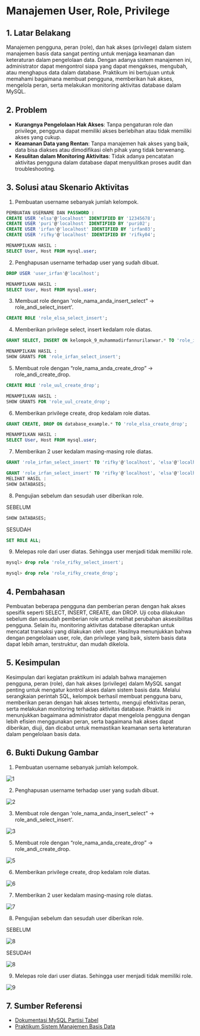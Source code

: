 # Manajemen User, Role, Privilege

## 1. Latar Belakang
Manajemen pengguna, peran (role), dan hak akses (privilege) dalam sistem manajemen basis data sangat penting untuk menjaga keamanan dan keteraturan dalam pengelolaan data. Dengan adanya sistem manajemen ini, administrator dapat mengontrol siapa yang dapat mengakses, mengubah, atau menghapus data dalam database. Praktikum ini bertujuan untuk memahami bagaimana membuat pengguna, memberikan hak akses, mengelola peran, serta melakukan monitoring aktivitas database dalam MySQL.

## 2. Problem
- **Kurangnya Pengelolaan Hak Akses**: Tanpa pengaturan role dan privilege, pengguna dapat memiliki akses berlebihan atau tidak memiliki akses yang cukup.
- **Keamanan Data yang Rentan**: Tanpa manajemen hak akses yang baik, data bisa diakses atau dimodifikasi oleh pihak yang tidak berwenang.
- **Kesulitan dalam Monitoring Aktivitas**: Tidak adanya pencatatan aktivitas pengguna dalam database dapat menyulitkan proses audit dan troubleshooting.
## 3. Solusi atau Skenario Aktivitas
1. Pembuatan username sebanyak jumlah kelompok.
```sql
PEMBUATAN USERNAME DAN PASSWORD :
CREATE USER 'elsa'@'localhost' IDENTIFIED BY '12345678';
CREATE USER 'puri'@'localhost' IDENTIFIED BY 'puri02';
CREATE USER 'irfan'@'localhost' IDENTIFIED BY 'irfan03';
CREATE USER 'rifky'@'localhost' IDENTIFIED BY 'rifky04';

MENAMPILKAN HASIL :
SELECT User, Host FROM mysql.user;
```
2. Penghapusan username terhadap user yang sudah dibuat.
```sql
DROP USER 'user_irfan'@'localhost';

MENAMPILKAN HASIL :
SELECT User, Host FROM mysql.user;
```
3. Membuat role dengan 'role_nama_anda_insert_select” → role_andi_select_insert'.
```sql
CREATE ROLE 'role_elsa_select_insert';
```
4. Memberikan privilege select, insert kedalam role diatas.
```sql
GRANT SELECT, INSERT ON kelompok_9_muhammadirfannurilanwar.* TO 'role_irfan_select_insert';

MENAMPILKAN HASIL :
SHOW GRANTS FOR 'role_irfan_select_insert';
```
5. Membuat role dengan “role_nama_anda_create_drop” → role_andi_create_drop.
```sql
CREATE ROLE 'role_uul_create_drop';

MENAMPILKAN HASIL :
SHOW GRANTS FOR 'role_uul_create_drop';
```
6. Memberikan privilege create, drop kedalam role diatas.
```sql
GRANT CREATE, DROP ON database_example.* TO 'role_elsa_create_drop';

MENAMPILKAN HASIL :
SELECT User, Host FROM mysql.user;
```
7. Memberikan 2 user kedalam masing-masing role diatas.
```sql
GRANT 'role_irfan_select_insert' TO 'rifky'@'localhost', 'elsa'@'localhost';

GRANT 'role_irfan_select_insert' TO 'rifky'@'localhost', 'elsa'@'localhost';
MELIHAT HASIL :
SHOW DATABASES;
```
 8. Pengujian sebelum dan sesudah user diberikan role.

SEBELUM
```sql
SHOW DATABASES;
```
SESUDAH
```sql
SET ROLE ALL;
```
9. Melepas role dari user diatas. Sehingga user menjadi tidak memiliki role.
```sql
mysql> drop role 'role_rifky_select_insert';

mysql> drop role 'role_rifky_create_drop';
```
## 4. Pembahasan
Pembuatan beberapa pengguna dan pemberian peran dengan hak akses spesifik seperti SELECT, INSERT, CREATE, dan DROP. Uji coba dilakukan sebelum dan sesudah pemberian role untuk melihat perubahan aksesibilitas pengguna. Selain itu, monitoring aktivitas database diterapkan untuk mencatat transaksi yang dilakukan oleh user. Hasilnya menunjukkan bahwa dengan pengelolaan user, role, dan privilege yang baik, sistem basis data dapat lebih aman, terstruktur, dan mudah dikelola.

## 5. Kesimpulan
Kesimpulan dari kegiatan praktikum ini adalah bahwa manajemen pengguna, peran (role), dan hak akses (privilege) dalam MySQL sangat penting untuk mengatur kontrol akses dalam sistem basis data. Melalui serangkaian perintah SQL, kelompok berhasil membuat pengguna baru, memberikan peran dengan hak akses tertentu, menguji efektivitas peran, serta melakukan monitoring terhadap aktivitas database. Praktik ini menunjukkan bagaimana administrator dapat mengelola pengguna dengan lebih efisien menggunakan peran, serta bagaimana hak akses dapat diberikan, diuji, dan dicabut untuk memastikan keamanan serta keteraturan dalam pengelolaan basis data. 

## 6. Bukti Dukung Gambar
1. Pembuatan username sebanyak jumlah kelompok.

![1](https://github.com/user-attachments/assets/ffdaf7dd-7515-4066-88d3-13f0b61e99b5)

2. Penghapusan username terhadap user yang sudah dibuat.

![2](https://github.com/user-attachments/assets/38803886-95c4-4f5f-bec0-788ff863f67a)

3. Membuat role dengan 'role_nama_anda_insert_select” → role_andi_select_insert'.

![3](https://github.com/user-attachments/assets/8a77b94e-5a43-4ae3-aa1c-a9275944132f)

5. Membuat role dengan “role_nama_anda_create_drop” → role_andi_create_drop.

![5](https://github.com/user-attachments/assets/f946aa48-7ecf-4d33-84b6-c3b7cd8cbcbf)

6. Memberikan privilege create, drop kedalam role diatas.

![6](https://github.com/user-attachments/assets/4544a100-95a8-4ae0-8826-c97959b1f8ac)

7. Memberikan 2 user kedalam masing-masing role diatas.

![7](https://github.com/user-attachments/assets/54be9241-6e6f-4891-8b6a-7066b84ec97d)

 8. Pengujian sebelum dan sesudah user diberikan role.

SEBELUM

![8](https://github.com/user-attachments/assets/2924c24d-f0ec-4611-8898-39402cfcbb4e)

SESUDAH

![8](https://github.com/user-attachments/assets/74ae7c29-f5a2-4920-943e-1fb67052d386)

9. Melepas role dari user diatas. Sehingga user menjadi tidak memiliki role.

![9](https://github.com/user-attachments/assets/31ab4461-ccc0-4114-a157-3866cf74f840)

## 7. Sumber Referensi
- [Dokumentasi MySQL Partisi Tabel](https://dev.mysql.com/doc/refman/8.0/en/partitioning.html)  
- [Praktikum Sistem Manajemen Basis Data](https://drive.google.com/file/d/1owdQasYnWgnII95wxeOau5ixu9UYlGoS/view?usp=sharing)
